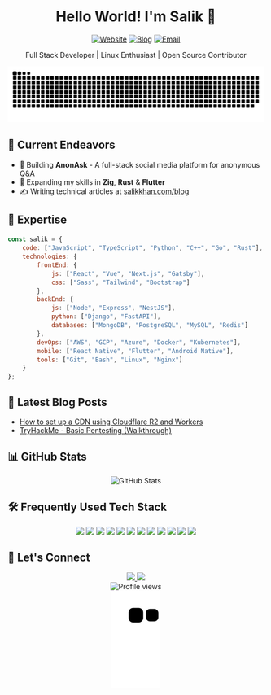 <div align="center">
  
# Hello World! I'm Salik 👋

[![Website](https://img.shields.io/badge/Website-salikkhan.com-blue?style=for-the-badge&logo=google-chrome)](https://salikkhan.com)
[![Blog](https://img.shields.io/badge/Blog-salikkhan.com%2Fblog-orange?style=for-the-badge&logo=rss)](https://salikkhan.com/blog)
[![Email](https://img.shields.io/badge/Email-contact@salikkhan.com-red?style=for-the-badge&logo=gmail)](mailto:contact@salikkhan.com)

Full Stack Developer | Linux Enthusiast | Open Source Contributor

<img src="https://raw.githubusercontent.com/Platane/snk/output/github-contribution-grid-snake.svg" alt="Snake animation" />
</div>

## 🚀 Current Endeavors
- 🔭 Building **AnonAsk** - A full-stack social media platform for anonymous Q&A
- 🌱 Expanding my skills in **Zig**, **Rust** & **Flutter**
- ✍️ Writing technical articles at [salikkhan.com/blog](https://salikkhan.com/blog)

## 🎯 Expertise
```javascript
const salik = {
    code: ["JavaScript", "TypeScript", "Python", "C++", "Go", "Rust"],
    technologies: {
        frontEnd: {
            js: ["React", "Vue", "Next.js", "Gatsby"],
            css: ["Sass", "Tailwind", "Bootstrap"]
        },
        backEnd: {
            js: ["Node", "Express", "NestJS"],
            python: ["Django", "FastAPI"],
            databases: ["MongoDB", "PostgreSQL", "MySQL", "Redis"]
        },
        devOps: ["AWS", "GCP", "Azure", "Docker", "Kubernetes"],
        mobile: ["React Native", "Flutter", "Android Native"],
        tools: ["Git", "Bash", "Linux", "Nginx"]
    }
};
```

## 📖 Latest Blog Posts
<!-- BLOG-POST-LIST:START -->
- [How to set up a CDN using Cloudflare R2 and Workers](https://salikkhan.com/blog/how-to-set-up-a-cdn-using-cloudflare-r2-and-workers/)
- [TryHackMe - Basic Pentesting (Walkthrough)](https://salikkhan.com/blog/tryhackme-basic-pentesting-walkthrough/)
<!-- BLOG-POST-LIST:END -->

## 📊 GitHub Stats
<div align="center">
  <img src="https://github-readme-stats.vercel.app/api?username=0xSalik&show_icons=true&theme=tokyonight" alt="GitHub Stats" />
</div>

## 🛠️ Frequently Used Tech Stack
<div align="center">
  <!-- Cloud Platforms -->
  <img src="https://img.shields.io/badge/AWS-%23FF9900.svg?style=for-the-badge&logo=amazon-aws&logoColor=white"/>
  <img src="https://img.shields.io/badge/GCP-%234285F4.svg?style=for-the-badge&logo=google-cloud&logoColor=white"/>
  <img src="https://img.shields.io/badge/azure-%230072C6.svg?style=for-the-badge&logo=microsoftazure&logoColor=white"/>
  <img src="https://img.shields.io/badge/vercel-%23000000.svg?style=for-the-badge&logo=vercel&logoColor=white"/>
  
  <!-- Languages -->
  <img src="https://img.shields.io/badge/typescript-%23007ACC.svg?style=for-the-badge&logo=typescript&logoColor=white"/>
  <img src="https://img.shields.io/badge/python-3670A0?style=for-the-badge&logo=python&logoColor=ffdd54"/>
  <img src="https://img.shields.io/badge/c++-%2300599C.svg?style=for-the-badge&logo=c%2B%2B&logoColor=white"/>
  <img src="https://img.shields.io/badge/rust-%23000000.svg?style=for-the-badge&logo=rust&logoColor=white"/>
  
  <!-- Frameworks & Runtime -->
  <img src="https://img.shields.io/badge/node.js-6DA55F?style=for-the-badge&logo=node.js&logoColor=white"/>
  <img src="https://img.shields.io/badge/Next-black?style=for-the-badge&logo=next.js&logoColor=white"/>
  
  <!-- Infrastructure -->
  <img src="https://img.shields.io/badge/docker-%230db7ed.svg?style=for-the-badge&logo=docker&logoColor=white"/>
  <img src="https://img.shields.io/badge/kubernetes-%23326ce5.svg?style=for-the-badge&logo=kubernetes&logoColor=white"/>
</div>

## 🤝 Let's Connect
<div align="center">
  <a href="https://salikkhan.com/discord">
    <img src="https://img.shields.io/badge/Discord-%235865F2.svg?style=for-the-badge&logo=discord&logoColor=white"/>
  </a>
  <a href="https://blog.salikkhan.com/rss/">
    <img src="https://img.shields.io/badge/RSS-FFA500?style=for-the-badge&logo=rss&logoColor=white"/>
  </a>
</div>

<div align="center">
  <img src="https://komarev.com/ghpvc/?username=0xSalik&style=flat-square&color=blue" alt="Profile views"/>
</div>

<div align="center">
  <img src="https://raw.githubusercontent.com/0xSalik/0xSalik/output/github-contribution-grid-snake.svg" alt="Snake animation" />
</div>
